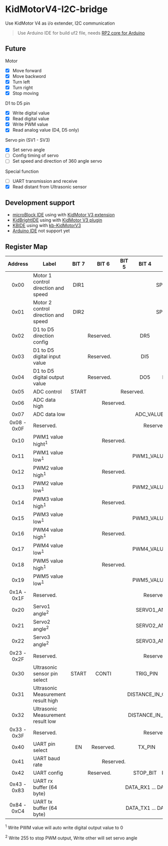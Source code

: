 # KidMotorV4-I2C-bridge

Use KidMotor V4 as i/o extender, I2C communication

 > Use Arduino IDE for build uf2 file, needs [RP2 core for Arduino](https://github.com/earlephilhower/arduino-pico)

## Future

Motor

 - [x] Move forward
 - [x] Move backword
 - [x] Turn left
 - [x] Turn right
 - [x] Stop moving
 
D1 to D5 pin

 - [x] Write digital value
 - [x] Read digital value
 - [x] Write PWM value
 - [x] Read analog value (D4, D5 only)
 
Servo pin (SV1 - SV3)

 - [x] Set servo angle
 - [ ] Config timing of servo
 - [ ] Set speed and direction of 360 angle servo
 
Special function

 - [ ] UART transmission and receive
 - [x] Read distant from Ultrasonic sensor 

## Development support

 - [microBlock IDE](https://microblock.app) using with [KidMotor V3 extension](https://github.com/ArtronShop/KidMotorV3-extension)
 - [KidBrightIDE](https://www.kid-bright.org/) using with [KidMotor V3 plugin](https://store.kidbright.info/plugin/46/KidMotor+V3)
 - [KBIDE](https://kbide.org/) using with [kb-KidMotorV3](https://github.com/ArtronShop/kbide-KidMotorV3)
 - [Arduino IDE]() not support yet

## Register Map

<table>
  <thead>
    <tr>
      <th>Address</th>
      <th>Label</th>
      <th>BIT 7</th>
      <th>BIT 6</th>
      <th>BIT 5</th>
      <th>BIT 4</th>
      <th>BIT 3</th>
      <th>BIT 2</th>
      <th>BIT 1</th>
      <th>BIT 0</th>
    </tr>
  </thead>
  <tbody>
    <tr>
      <td align=center>0x00</td>
      <td>Motor 1 control direction and speed</td>
      <td align=center>DIR1</td>
      <td align=center colspan=7>SPEED1</td>
    </tr>
    <tr>
      <td align=center>0x01</td>
      <td>Motor 2 control direction and speed</td>
      <td align=center>DIR2</td>
      <td align=center colspan=7>SPEED2</td>
    </tr>
    <tr>
      <td align=center>0x02</td>
      <td>D1 to D5 direction config</td>
      <td align=center colspan=3>Reserved.</td>
      <td align=center>DR5</td>
      <td align=center>DR4</td>
      <td align=center>DR3</td>
      <td align=center>DR2</td>
      <td align=center>DR1</td>
    </tr>
    <tr>
      <td align=center>0x03</td>
      <td>D1 to D5 digital input value</td>
      <td align=center colspan=3>Reserved.</td>
      <td align=center>DI5</td>
      <td align=center>DI4</td>
      <td align=center>DI3</td>
      <td align=center>DI2</td>
      <td align=center>DI1</td>
    </tr>
    <tr>
      <td align=center>0x04</td>
      <td>D1 to D5 digital output value</td>
      <td align=center colspan=3>Reserved.</td>
      <td align=center>DO5</td>
      <td align=center>DO4</td>
      <td align=center>DO3</td>
      <td align=center>DO2</td>
      <td align=center>DO1</td>
    </tr>
    <tr>
      <td align=center>0x05</td>
      <td>ADC control</td>
      <td align=center>START</td>
      <td align=center colspan=4>Reserved.</td>
      <td align=center colspan=3>A_CH</td>
    </tr>
    <tr>
      <td align=center>0x06</td>
      <td>ADC data high</td>
      <td align=center colspan=4>Reserved.</td>
      <td align=center colspan=4>ADC_VALUE_MSB</td>
    </tr>
    <tr>
      <td align=center>0x07</td>
      <td>ADC data low</td>
      <td align=center colspan=8>ADC_VALUE_LSB</td>
    </tr>
    <tr>
      <td align=center>0x08 - 0x0F</td>
      <td>Reserved.</td>
      <td align=center colspan=8>Reserved.</td>
    </tr>
    <tr>
      <td align=center>0x10</td>
      <td>PWM1 value hight<sup>1</sup></td>
      <td align=center colspan=4>Reserved.</td>
      <td align=center colspan=4>PWM1_VALUE_MSB</td>
    </tr>
    <tr>
      <td align=center>0x11</td>
      <td>PWM1 value low<sup>1</sup></td>
      <td align=center colspan=8>PWM1_VALUE_LSB</td>
    </tr>
    <tr>
      <td align=center>0x12</td>
      <td>PWM2 value high<sup>1</sup></td>
      <td align=center colspan=4>Reserved.</td>
      <td align=center colspan=4>PWM2_VALUE_MSB</td>
    </tr>
    <tr>
      <td align=center>0x13</td>
      <td>PWM2 value low<sup>1</sup></td>
      <td align=center colspan=8>PWM2_VALUE_LSB</td>
    </tr>
   <tr>
      <td align=center>0x14</td>
      <td>PWM3 value high<sup>1</sup></td>
      <td align=center colspan=4>Reserved.</td>
      <td align=center colspan=4>PWM3_VALUE_MSB</td>
    </tr>
    <tr>
      <td align=center>0x15</td>
      <td>PWM3 value low<sup>1</sup></td>
      <td align=center colspan=8>PWM3_VALUE_LSB</td>
    </tr>
   <tr>
      <td align=center>0x16</td>
      <td>PWM4 value high<sup>1</sup></td>
      <td align=center colspan=4>Reserved.</td>
      <td align=center colspan=4>PWM4_VALUE_MSB</td>
    </tr>
    <tr>
      <td align=center>0x17</td>
      <td>PWM4 value low<sup>1</sup></td>
      <td align=center colspan=8>PWM4_VALUE_LSB</td>
    </tr>
   <tr>
      <td align=center>0x18</td>
      <td>PWM5 value high<sup>1</sup></td>
      <td align=center colspan=4>Reserved.</td>
      <td align=center colspan=4>PWM5_VALUE_MSB</td>
    </tr>
    <tr>
      <td align=center>0x19</td>
      <td>PWM5 value low<sup>1</sup></td>
      <td align=center colspan=8>PWM5_VALUE_LSB</td>
    </tr>
    <tr>
      <td align=center>0x1A - 0x1F</td>
      <td>Reserved.</td>
      <td align=center colspan=8>Reserved.</td>
    </tr>
    <tr>
      <td align=center>0x20</td>
      <td>Servo1 angle<sup>2</sup></td>
      <td align=center colspan=8>SERVO1_ANGLE</td>
    </tr>
    <tr>
      <td align=center>0x21</td>
      <td>Servo2 angle<sup>2</sup></td>
      <td align=center colspan=8>SERVO2_ANGLE</td>
    </tr>
    <tr>
      <td align=center>0x22</td>
      <td>Servo3 angle<sup>2</sup></td>
      <td align=center colspan=8>SERVO3_ANGLE</td>
    </tr>
    <tr>
      <td align=center>0x23 - 0x2F</td>
      <td>Reserved.</td>
      <td align=center colspan=8>Reserved.</td>
    </tr>
    <tr>
      <td align=center>0x30</td>
      <td>Ultrasonic sensor pin select</td>
      <td align=center colspan=1>START</td>
      <td align=center colspan=1>CONTI</td>
      <td align=center colspan=3>TRIG_PIN</td>
      <td align=center colspan=3>ECHO_PIN</td>
    </tr>
    <tr>
      <td align=center>0x31</td>
      <td>Ultrasonic Measurement result high</td>
      <td align=center colspan=8>DISTANCE_IN_CM_MSB</td>
    </tr>
    <tr>
      <td align=center>0x32</td>
      <td>Ultrasonic Measurement result low</td>
      <td align=center colspan=8>DISTANCE_IN_CM_LSB</td>
    </tr>
    <tr>
      <td align=center>0x33 - 0x3F</td>
      <td>Reserved.</td>
      <td align=center colspan=8>Reserved.</td>
    </tr>
    <tr>
      <td align=center>0x40</td>
      <td>UART pin select</td>
      <td align=center colspan=1>EN</td>
      <td align=center colspan=1>Reserved.</td>
      <td align=center colspan=3>TX_PIN</td>
      <td align=center colspan=3>RX_PIN</td>
    </tr>
    <tr>
      <td align=center>0x41</td>
      <td>UART baud rate</td>
      <td align=center colspan=4>Reserved.</td>
      <td align=center colspan=4>BAUD_RATE</td>
    </tr>
    <tr>
      <td align=center>0x42</td>
      <td>UART config</td>
      <td align=center colspan=3>Reserved.</td>
      <td align=center colspan=1>STOP_BIT</td>
      <td align=center colspan=2>PARITY_BIT</td>
      <td align=center colspan=3>DATA_BIT_LENGTH</td>
    </tr>
    <tr>
      <td align=center>0x43 - 0x83</td>
      <td>UART rx buffer (64 byte)</td>
      <td align=center colspan=8>DATA_RX1 ... DATA_RX64</td>
    </tr>
    <tr>
      <td align=center>0x84 - 0xC4</td>
      <td>UART tx buffer (64 byte)</td>
      <td align=center colspan=8>DATA_TX1 ... DATA_TX64</td>
    </tr>
  </tbody>
</table>

<sup>1</sup> Write PWM value will auto write digital output value to 0

<sup>2</sup> Write 255 to stop PWM output, Write other will set servo angle
